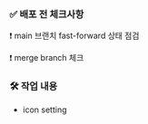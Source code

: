 ### ✅ 배포 전 체크사항

❗️ main 브랜치 fast-forward 상태 점검

❗️ merge branch 체크

### 🛠 작업 내용

<!-- 작업한 내용에 대해 간략히 설명해주세요. -->
* icon setting

